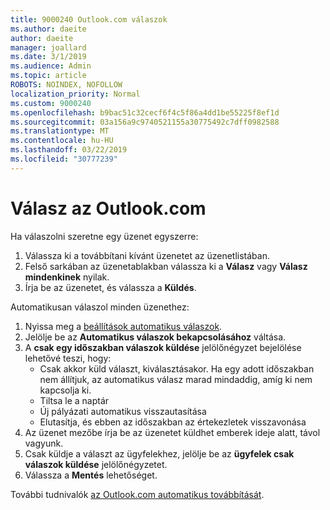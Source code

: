 ```yaml
---
title: 9000240 Outlook.com válaszok
ms.author: daeite
author: daeite
manager: joallard
ms.date: 3/1/2019
ms.audience: Admin
ms.topic: article
ROBOTS: NOINDEX, NOFOLLOW
localization_priority: Normal
ms.custom: 9000240
ms.openlocfilehash: b9bac51c32cecf6f4c5f86a4dd1be55225f8ef1d
ms.sourcegitcommit: 03a156a9c9740521155a30775492c7dff0982588
ms.translationtype: MT
ms.contentlocale: hu-HU
ms.lasthandoff: 03/22/2019
ms.locfileid: "30777239"
---
```

# <a name="replying-in-outlookcom"></a>Válasz az Outlook.com

Ha válaszolni szeretne egy üzenet egyszerre:

1. Válassza ki a továbbítani kívánt üzenetet az üzenetlistában.
2. Felső sarkában az üzenetablakban válassza ki a **Válasz** vagy **Válasz mindenkinek** nyilak.
3. Írja be az üzenetet, és válassza a **Küldés**.

Automatikusan válaszol minden üzenethez:

1. Nyissa meg a [beállítások automatikus válaszok](https://outlook.live.com/mail/options/mail/automaticReplies/automaticRepliesOption).
2. Jelölje be az **Automatikus válaszok bekapcsolásához** váltása.
3. A **csak egy időszakban válaszok küldése** jelölőnégyzet bejelölése lehetővé teszi, hogy:
    - Csak akkor küld választ, kiválasztásakor. Ha egy adott időszakban nem állítjuk, az automatikus válasz marad mindaddig, amíg ki nem kapcsolja ki.
    - Tiltsa le a naptár
    - Új pályázati automatikus visszautasítása
    - Elutasítja, és ebben az időszakban az értekezletek visszavonása
4. Az üzenet mezőbe írja be az üzenetet küldhet emberek ideje alatt, távol vagyunk.
5. Csak küldje a választ az ügyfelekhez, jelölje be az **ügyfelek csak válaszok küldése** jelölőnégyzetet.
6. Válassza a **Mentés** lehetőséget.

További tudnivalók [az Outlook.com automatikus továbbítását](https://support.office.com/article/14614626-9855-48dc-a986-dec81d07b1a0).
